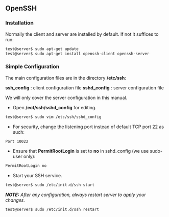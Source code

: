 ## OpenSSH
### Installation

Normally the client and server are installed by default. If not it suffices to run:
```bash
test@server$ sudo apt-get update
test@server$ sudo apt-get install openssh-client openssh-server
```

### Simple Configuration

The main configuration files are in the directory **/etc/ssh**:

**ssh_config** : client configuration file
**sshd_config** : server configuration file 

We will only cover the server configuration in this manual.

- Open **/ect/ssh/sshd_config** for editing.
```bash
test@server$ sudo vim /etc/ssh/sshd_config
```

- For security, change the listening port instead of default TCP port 22 as such:
```bash
Port 10022
```

- Ensure that **PermitRootLogin** is set to **no** in sshd_config (we use sudo-user only):
```bash
PermitRootLogin no
```

- Start your SSH service.
```bash
test@server$ sudo /etc/init.d/ssh start
```


_**NOTE:** After any configuration, always restart server to apply your changes._
```bash
test@server$ sudo /etc/init.d/ssh restart
```

